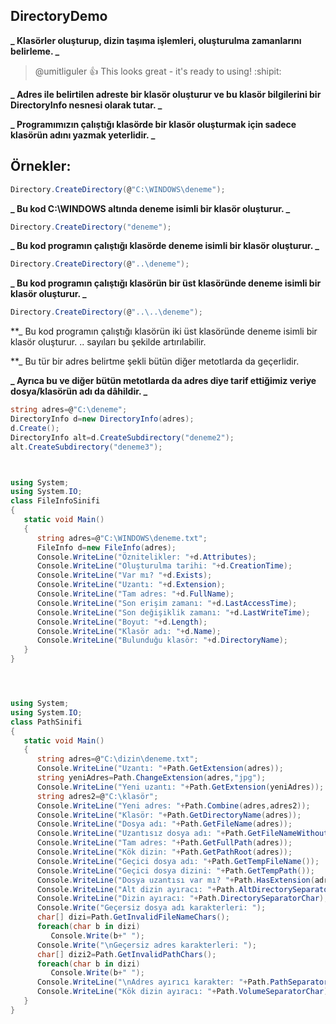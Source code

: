 ##  DirectoryDemo
**_ Klasörler oluşturup,  dizin taşıma işlemleri, oluşturulma zamanlarını belirleme. _**


> @umitliguler :+1: This looks great - it's ready to using! :shipit:


**_ Adres ile belirtilen adreste bir klasör oluşturur ve bu klasör bilgilerini bir DirectoryInfo nesnesi olarak tutar. _**

**_ Programımızın çalıştığı klasörde bir klasör oluşturmak için sadece klasörün adını yazmak yeterlidir. _**


## Örnekler:

```C#
Directory.CreateDirectory(@"C:\WINDOWS\deneme");
```

**_ Bu kod C:\WINDOWS altında deneme isimli bir klasör oluşturur. _**

```C#
Directory.CreateDirectory("deneme");
```

**_  Bu kod programın çalıştığı klasörde deneme isimli bir klasör oluşturur. _**

```C#
Directory.CreateDirectory(@"..\deneme");
```

**_  Bu kod programın çalıştığı klasörün bir üst klasöründe deneme isimli bir klasör oluşturur. _**

```C#
Directory.CreateDirectory(@"..\..\deneme");
```

**_  Bu kod programın çalıştığı klasörün iki üst klasöründe deneme isimli bir klasör oluşturur. .. sayıları bu şekilde artırılabilir.

**_ Bu tür bir adres belirtme şekli bütün diğer metotlarda da geçerlidir.

**_  Ayrıca bu ve diğer bütün metotlarda da adres diye tarif ettiğimiz veriye dosya/klasörün adı da dâhildir. _**



```C#
string adres=@"C:\deneme";
DirectoryInfo d=new DirectoryInfo(adres);
d.Create();
DirectoryInfo alt=d.CreateSubdirectory("deneme2");
alt.CreateSubdirectory("deneme3");



using System;
using System.IO;
class FileInfoSinifi
{
   static void Main()
   {
      string adres=@"C:\WINDOWS\deneme.txt";
      FileInfo d=new FileInfo(adres);
      Console.WriteLine("Öznitelikler: "+d.Attributes);
      Console.WriteLine("Oluşturulma tarihi: "+d.CreationTime);
      Console.WriteLine("Var mı? "+d.Exists);
      Console.WriteLine("Uzantı: "+d.Extension);
      Console.WriteLine("Tam adres: "+d.FullName);
      Console.WriteLine("Son erişim zamanı: "+d.LastAccessTime);
      Console.WriteLine("Son değişiklik zamanı: "+d.LastWriteTime);
      Console.WriteLine("Boyut: "+d.Length);
      Console.WriteLine("Klasör adı: "+d.Name);
      Console.WriteLine("Bulunduğu klasör: "+d.DirectoryName);
   }
}




using System;
using System.IO;
class PathSinifi
{
   static void Main()
   {
      string adres=@"C:\dizin\deneme.txt";
      Console.WriteLine("Uzantı: "+Path.GetExtension(adres));
      string yeniAdres=Path.ChangeExtension(adres,"jpg");
      Console.WriteLine("Yeni uzantı: "+Path.GetExtension(yeniAdres));
      string adres2=@"C:\klasör";
      Console.WriteLine("Yeni adres: "+Path.Combine(adres,adres2));
      Console.WriteLine("Klasör: "+Path.GetDirectoryName(adres));
      Console.WriteLine("Dosya adı: "+Path.GetFileName(adres));
      Console.WriteLine("Uzantısız dosya adı: "+Path.GetFileNameWithoutExtension(adres));
      Console.WriteLine("Tam adres: "+Path.GetFullPath(adres));
      Console.WriteLine("Kök dizin: "+Path.GetPathRoot(adres));
      Console.WriteLine("Geçici dosya adı: "+Path.GetTempFileName());
      Console.WriteLine("Geçici dosya dizini: "+Path.GetTempPath());
      Console.WriteLine("Dosya uzantısı var mı? "+Path.HasExtension(adres));
      Console.WriteLine("Alt dizin ayıracı: "+Path.AltDirectorySeparatorChar);
      Console.WriteLine("Dizin ayıracı: "+Path.DirectorySeparatorChar);
      Console.Write("Geçersiz dosya adı karakterleri: ");
      char[] dizi=Path.GetInvalidFileNameChars();
      foreach(char b in dizi)
         Console.Write(b+" ");
      Console.Write("\nGeçersiz adres karakterleri: ");
      char[] dizi2=Path.GetInvalidPathChars();
      foreach(char b in dizi)
         Console.Write(b+" ");
      Console.WriteLine("\nAdres ayırıcı karakter: "+Path.PathSeparator);
      Console.WriteLine("Kök dizin ayıracı: "+Path.VolumeSeparatorChar);
   }
}
```


